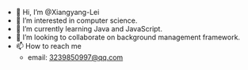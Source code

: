 - 👋 Hi, I’m @Xiangyang-Lei
- 👀 I’m interested in computer science.
- 🌱 I’m currently learning Java and JavaScript.
- 💞️ I’m looking to collaborate on background management framework.
- 📫 How to reach me
  - email: 3239850997@qq.com

<!---
Xiangyang-Lei/Xiangyang-Lei is a ✨ special ✨ repository because its `README.md` (this file) appears on your GitHub profile.
You can click the Preview link to take a look at your changes.
--->
